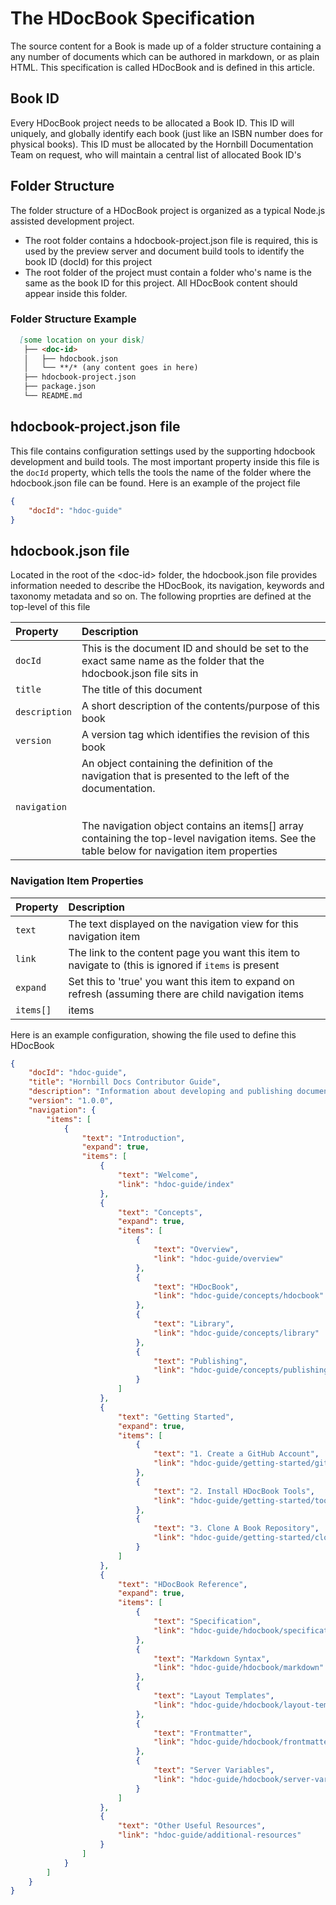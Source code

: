 # The HDocBook Specification
The source content for a Book is made up of a folder structure containing a any number of documents which can be authored in markdown, or as plain HTML. This specification is called HDocBook and is defined in this article.

## Book ID
Every HDocBook project needs to be allocated a Book ID. This ID will uniquely, and globally identify each book (just like an ISBN number does for physical books).  This ID must be allocated by the Hornbill Documentation Team on request, who will maintain a central list of allocated Book ID's

## Folder Structure
The folder structure of a HDocBook project is organized as a typical Node.js assisted development project.  

* The root folder contains a hdocbook-project.json file is required, this is used by the preview server and document build tools to identify the book ID (docId) for this project
* The root folder of the project must contain a folder who's name is the same as the book ID for this project. All HDocBook content should appear inside this folder. 

### Folder Structure Example
``` md
  [some location on your disk]
   ├── <doc-id>
   │   ├── hdocbook.json
   │   └── **/* (any content goes in here)
   ├── hdocbook-project.json
   ├── package.json
   └── README.md
```

## hdocbook-project.json file

This file contains configuration settings used by the supporting hdocbook development and build tools. The most important property inside this file is the `docId` property, which tells the tools the name of the folder where the hdocbook.json file can be found.  Here is an example of the project file

``` json
{
    "docId": "hdoc-guide"
}
```

## hdocbook.json file

Located in the root of the &lt;doc-id&gt; folder, the hdocbook.json file provides information needed to describe the HDocBook, its navigation, keywords and taxonomy metadata and so on.  The following proprties are defined at the top-level of this file

|Property|Description|
|:---|:---|
|`docId`|This is the document ID and should be set to the exact same name as the folder that the hdocbook.json file sits in|
|`title`|The title of this document|
|`description`|A short description of the contents/purpose of this book|
|`version`|A version tag which identifies the revision of this book|
|`navigation`|An object containing the definition of the navigation that is presented to the left of the documentation.  <br><br><br>The navigation object contains an items[] array containing the top-level navigation items. See the table below for navigation item properties| 

### Navigation Item Properties
|Property|Description|
|:---|:---|
|`text`|The text displayed on the navigation view for this navigation item|
|`link`|The link to the content page you want this item to navigate to (this is ignored if `items` is present|
|`expand`|Set this to 'true' you want this item to expand on refresh (assuming there are child navigation items|
|`items[]`|items|An array of child navigation items. There are only three levels allowed, so levels defined beyond this are ignored


Here is an example configuration, showing the file used to define this HDocBook

``` json
{
    "docId": "hdoc-guide",
    "title": "Hornbill Docs Contributor Guide",
    "description": "Information about developing and publishing documentation on Hornbill Docs (docs.hornbill.com) website",
    "version": "1.0.0",
    "navigation": {
        "items": [
            {
                "text": "Introduction",
                "expand": true,
                "items": [
                    {
                        "text": "Welcome",
                        "link": "hdoc-guide/index"
                    },
                    {
                        "text": "Concepts",
                        "expand": true,
                        "items": [
                            {
                                "text": "Overview",
                                "link": "hdoc-guide/overview"
                            },
                            {
                                "text": "HDocBook",
                                "link": "hdoc-guide/concepts/hdocbook"
                            },
                            {
                                "text": "Library",
                                "link": "hdoc-guide/concepts/library"
                            },
                            {
                                "text": "Publishing",
                                "link": "hdoc-guide/concepts/publishing"
                            }
                        ]
                    },
                    {
                        "text": "Getting Started",
                        "expand": true,
                        "items": [
                            {
                                "text": "1. Create a GitHub Account",
                                "link": "hdoc-guide/getting-started/github"
                            },
                            {
                                "text": "2. Install HDocBook Tools",
                                "link": "hdoc-guide/getting-started/tools"
                            },
                            {
                                "text": "3. Clone A Book Repository",
                                "link": "hdoc-guide/getting-started/clone-repo"
                            }
                        ]
                    },
                    {
                        "text": "HDocBook Reference",
                        "expand": true,
                        "items": [
                            {
                                "text": "Specification",
                                "link": "hdoc-guide/hdocbook/specification"
                            },
                            {
                                "text": "Markdown Syntax",
                                "link": "hdoc-guide/hdocbook/markdown"
                            },
                            {
                                "text": "Layout Templates",
                                "link": "hdoc-guide/hdocbook/layout-templates"
                            },
                            {
                                "text": "Frontmatter",
                                "link": "hdoc-guide/hdocbook/frontmatter"
                            },
                            {
                                "text": "Server Variables",
                                "link": "hdoc-guide/hdocbook/server-variables"
                            }
                        ]
                    },
                    {
                        "text": "Other Useful Resources",
                        "link": "hdoc-guide/additional-resources"
                    }
                ]
            }
        ]
    }
}
```




